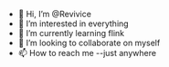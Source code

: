 - 👋 Hi, I’m @Revivice
- 👀 I’m interested in everything
- 🌱 I’m currently learning flink
- 💞️ I’m looking to collaborate on myself
- 📫 How to reach me --just anywhere 

<!---
Revivice/Revivice is a ✨ special ✨ repository because its `README.md` (this file) appears on your GitHub profile.
You can click the Preview link to take a look at your changes.
--->

